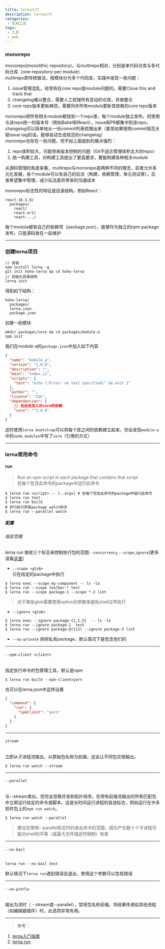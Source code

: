 ```yaml
---
title: lerna入门
description: lerna入门
categories:
 - 实用工具
tags:
 - 工具
 - web
---
```


### monorepo
monorepo(monolithic repository)，与multirepo相对，分别是单代码仓库与多代码仓库（one-repository-per-module）  
multirepo即传统做法，按模块分为多个代码库，实践中发现一些问题：  
1. issue管理混乱，经常有在core repo提module问题的，需要Close this and track that
2. changelog难以整合，需要人工梳理所有变动的仓库，并做整合
3. core repo版本更新麻烦，需要同步所有module更新其依赖的core repo版本

monorepo把所有相关module都放到一个repo里，每个module独立发布，但使用与该repo统一的版本号（例如Babel和React），issue和PR都集中到该repo，changelog可以简单地从一份commit列表梳理出来（甚至如果按照commit规范关联issue tag的话，能够自动生成规范的changelog）  
monorepo也存在一些问题，但不如上面提到的痛点强烈：
1. repo体积较大，可能带来版本控制的问题（Git不适合管理体积太大的repo）
2. 统一构建工具，对构建工具提出了更高要求，要能构建各种相关module

从源码管理的角度来看，multirepo与monorepo是两种不同的理念，前者允许多元化发展，各个module可以有自己的玩法（构建，依赖管理，单元测试等），后者希望集中管理，减少玩法差异带来的沟通成本

monorepo标志性的特征是目录结构，例如React：
```
react-16.2.0/
  packages/
    react/
    react-art/
    react-.../
```
每个module都有自己的依赖项（package.json），能够作为独立的npm package发布，只是源码放在一起维护
- - -
### 创建lerna项目
```shell
// 安装
npm install lerna -g
git init hoho-lerna && cd hoho-lerna
// 初始化目录结构
lerna init
```
得到如下结构：
```
hoho-lerna/
  packages/
  lerna.json
  package.json
```
创建一些模块
```
mkdir packages/core && cd packages/module-a
npm init
```
我们在module-a的`package.json`中加入如下内容
```json
{
  "name": "module_a",
  "version": "1.0.0",
  "description": "",
  "main": "index.js",
  "scripts": {
    "test": "echo \"Error: no test specified\" && exit 1"
  },
  "author": "",
  "license": "ISC",
  "dependencies": {
    // 在此处加入对core的依赖
    "core": "^1.0.0"
  }
}
```
这时使用`lerna bootstrap`可以将每个库之间的依赖建立起来，你会发现`module-a`中的`node_modules`中有了`core`（引用的方式）
- - -
### lerna常用命令
#### run
> Run an npm script in each package that contains that script  
> 在每个包含此命令的package中运行此命令

```shell
$ lerna run <script> -- [..args] # 在每个包含此命令的package中运行此命令
$ lerna run test
$ lerna run build
# 并行执行所有package watch命令
$ lerna run --parallel watch
```
##### 配置
###### 指定范围
lerna run 接收三个标志来控制执行包的范围`--concurrency`,`--scope`,`ignore`(更多请看[这里](https://www.npmjs.com/package/@lerna/filter-options))
* `--scope <glob>`  
只在给定的package中执行
```shell
$ lerna exec --scope my-component -- ls -la
$ lerna run --scope toolbar-* test
$ lerna run --scope package-1 --scope *-2 lint
```
> 对于某些glob需要使用option的参数来避免shell过早执行

* `--ignore <glob>`
```shell
$ lerna exec --ignore package-{1,2,5}  -- ls -la
$ lerna run --ignore package-1  test
$ lerna run --ignore package-@(1|2) --ignore package-3 lint
```

* `--no-private`
排除私有package，默认情况下是包含他们的

- - -

###### `--npm-client <client>`
指定执行命令的包管理工具，默认是npm
```shell
$ lerna run build --npm-client=yarn
```
也可以在lerna.json中这样设置
```json
{
  "command": {
    "run": {
      "npmClient": "yarn"
    }
  }
}
```

- - -
###### `stream`
立即从子进程流输出，以原始包名称为前缀，这会让不同包交错输出。
```shell
$ lerna run watch --stream
```

- - -
###### `--parallel`
与--stream类似，但完全忽略并发和拓扑排序，在带有前缀流输出的所有匹配包中立即运行给定的命令或脚本。这是长时间运行进程的首选标志，例如运行在许多软件包上的`npm run watch`。
```shell
$ lerna run watch --parallel
```
> 建议在使用--parallel标志时约束此命令的范围，因为产生数十个子进程可能对shell的平等（或最大文件描述符限制）有害

- - -
###### `--no-bail`
```shell
lerna run --no-bail test
```
默认情况下`lerna run`遇到错误会退出，使用这个参数可以忽视错误

- - -
###### `--no-prefix`
输出为流时（ -  stream或--parallel），禁用包名称前缀。将结果传递给其他进程（如编辑器插件）时，此选项非常有用。






















- - -
> 参考：
1. [lerna入门指南](http://www.ayqy.net/blog/lerna%E5%85%A5%E9%97%A8%E6%8C%87%E5%8D%97/)
2. [lerna run](https://github.com/lerna/lerna/tree/master/commands/run#readme)